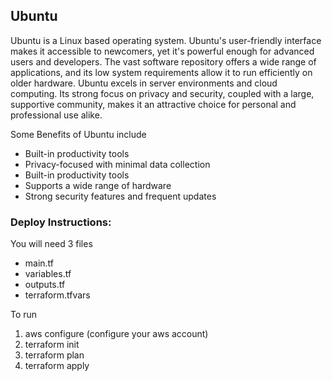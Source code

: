 Ubuntu
---------------------------
Ubuntu is a Linux based operating system. 
Ubuntu's user-friendly interface makes it accessible to newcomers, yet it's powerful enough for advanced users and developers. 
The vast software repository offers a wide range of applications, and its low system requirements allow it to run efficiently on older hardware. 
Ubuntu excels in server environments and cloud computing. 
Its strong focus on privacy and security, coupled with a large, supportive community, makes it an attractive choice for personal and professional use alike.

Some Benefits of Ubuntu include

 - Built-in productivity tools
 - Privacy-focused with minimal data collection
 - Built-in productivity tools
 - Supports a wide range of hardware
 - Strong security features and frequent updates

### Deploy Instructions:
You will need 3 files

 - main.tf
 - variables.tf
 - outputs.tf
 - terraform.tfvars

To run

1) aws configure (configure your aws account)
2) terraform init
3) terraform plan
4) terraform apply
